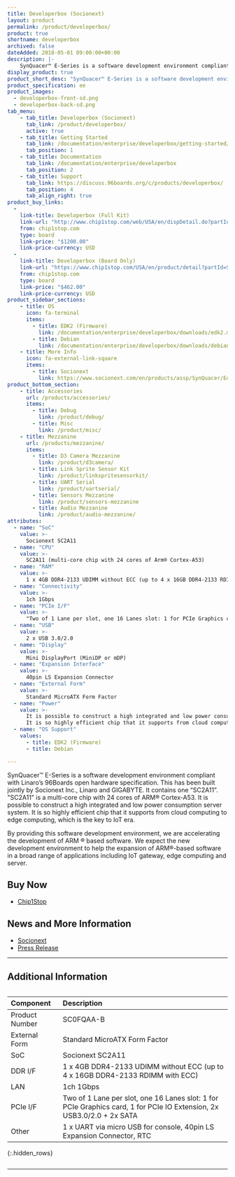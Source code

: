 ```yaml
---
title: Developerbox (Socionext)
layout: product
permalink: /product/developerbox/
product: true
shortname: developerbox
archived: false
dateAdded: 2018-05-01 09:00:00+00:00
description: |-
    SynQuacer™ E-Series is a software development environment compliant with Linaro’s 96Boards open hardware specification. This has been built jointly by Socionext Inc., Linaro and GIGABYTE. It contains one “SC2A11”
display_product: true
product_short_desc: "SynQuacer™ E-Series is a software development environment compliant with Linaro’s 96Boards open hardware specification. This has been built jointly by Socionext Inc., Linaro and GIGABYTE. It contains one “SC2A11”"
product_specification: ee
product_images:
  - developerbox-front-sd.png
  - developerbox-back-sd.png
tab_menu:
    - tab_title: Developerbox (Socionext)
      tab_link: /product/developerbox/
      active: true
    - tab_title: Getting Started
      tab_link: /documentation/enterprise/developerbox/getting-started/
      tab_position: 1
    - tab_title: Documentation
      tab_link: /documentation/enterprise/developerbox
      tab_position: 2
    - tab_title: Support
      tab_link: https://discuss.96boards.org/c/products/developerbox/
      tab_position: 4
      tab_align_right: true
product_buy_links:
  -
    link-title: Developerbox (Full Kit)
    link-url: "http://www.chip1stop.com/web/USA/en/dispDetail.do?partId=SOCI-0000001&cid=SOCIEB"
    from: chip1stop.com
    type: board
    link-price: "$1200.00"
    link-price-currency: USD
  -
    link-title: Developerbox (Board Only)
    link-url: "https://www.chip1stop.com/USA/en/product/detail?partId=SOCI-0000003&mpn=SC0FQAA-B-000"
    from: chip1stop.com
    type: board
    link-price: "$462.00"
    link-price-currency: USD
product_sidebar_sections:
    - title: OS
      icon: fa-terminal
      items:
        - title: EDK2 (Firmware)
          link: /documentation/enterprise/developerbox/downloads/edk2.md.html
        - title: Debian
          link: /documentation/enterprise/developerbox/downloads/debian.md.html
    - title: More Info
      icon: fa-external-link-square
      items:
        - title: Socionext
          link: https://www.socionext.com/en/products/assp/SynQuacer/Edge/
product_bottom_section:
    - title: Accessories
      url: /products/accessories/
      items:
        - title: Debug
          link: /product/debug/
        - title: Misc
          link: /product/misc/
    - title: Mezzanine
      url: /products/mezzanine/
      items:
        - title: D3 Camera Mezzanine
          link: /product/d3camera/
        - title: Link Sprite Sensor Kit
          link: /product/linkspritesensorkit/
        - title: UART Serial
          link: /product/uartserial/
        - title: Sensors Mezzanine
          link: /product/sensors-mezzanine
        - title: Audio Mezzanine
          link: /product/audio-mezzanine/
attributes:
  - name: "SoC"
    value: >-
      Socionext SC2A11
  - name: "CPU"
    value: >-
      SC2A11 (multi-core chip with 24 cores of Arm® Cortex-A53)
  - name: "RAM"
    value: >-
      1 x 4GB DDR4-2133 UDIMM without ECC (up to 4 x 16GB DDR4-2133 RDIMM with ECC)
  - name: "Connectivity"
    value: >-
      1ch 1Gbps
  - name: "PCIe I/F"
    value: >-
      "Two of 1 Lane per slot, one 16 Lanes slot: 1 for PCIe Graphics card, 1 for PCIe IO Extension, 2x USB3.0/2.0 + 2x SATA"
  - name: "USB"
    value: >-
      2 x USB 3.0/2.0
  - name: "Display"
    value: >-
      Mini DisplayPort (MiniDP or mDP)
  - name: "Expansion Interface"
    value: >-
      40pin LS Expansion Connector
  - name: "External Form"
    value: >-
      Standard MicroATX Form Factor
  - name: "Power"
    value: >-
      It is possible to construct a high integrated and low power consumption server system.
      It is so highly efficient chip that it supports from cloud computing to edge computing, which is the key to IoT era.
  - name: "OS Support"
    values:
      - title: EDK2 (Firmware)
      - title: Debian

---
```

SynQuacer™ E-Series is a software development environment compliant with Linaro’s 96Boards open hardware specification. This has been built jointly by Socionext Inc., Linaro and GIGABYTE. It contains one “SC2A11”.
"SC2A11" is a multi-core chip with 24 cores of ARM® Cortex-A53. It is possible to construct a high integrated and low power consumption server system. It is so highly efficient chip that it supports from cloud computing to edge computing, which is the key to IoT era.

By providing this software development environment, we are accelerating the development of ARM ® based software. We expect the new development environment to help the expansion of ARM®-based software in a broad range of applications including IoT gateway, edge computing and server.

## Buy Now

- [Chip1Stop](http://www.chip1stop.com/web/USA/en/dispDetail.do?partId=SOCI-0000001&cid=SOCIEB)

## News and More Information

- [Socionext](https://www.socionext.com/en/products/assp/SynQuacer/Edge/)
- [Press Release](http://socionextus.com/pressreleases/96boards-compliant-synquacer-e-series/)

***

## Additional Information
<div style="overflow-x:scroll;" markdown="1">


|   Component          |   Description                                                                                    |
|:---------------------|:-------------------------------------------------------------------------------------------------|
| Product Number       | SC0FQAA-B                                                                                        |
| External Form        | Standard MicroATX Form Factor                                                                    |
| SoC                  | Socionext SC2A11                       |
| DDR I/F              | 1 x 4GB DDR4-2133 UDIMM without ECC (up to 4 x 16GB DDR4-2133 RDIMM with ECC)                    |
| LAN                  | 1ch 1Gbps                                                                                        |
| PCIe I/F             | Two of 1 Lane per slot, one 16 Lanes slot: 1 for PCIe Graphics card, 1 for PCIe IO Extension, 2x USB3.0/2.0 + 2x SATA                                                                                                             |
| Other                | 1 x UART via micro USB for console, 40pin LS Expansion Connector, RTC                            |
{:.hidden_rows}

</div>

***
